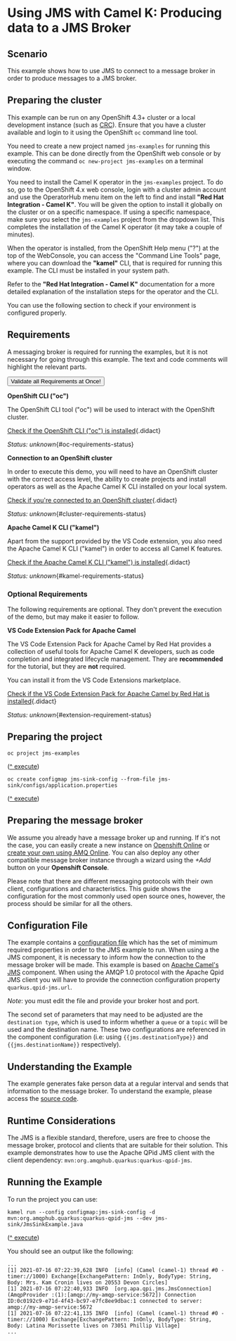 # Using JMS with Camel K: Producing data to a JMS Broker



## Scenario

This example shows how to use JMS to connect to a message broker in order to produce messages to a JMS broker.

## Preparing the cluster

This example can be run on any OpenShift 4.3+ cluster or a local development instance (such as [CRC](https://github.com/code-ready/crc)). Ensure that you have a cluster available and login to it using the OpenShift `oc` command line tool.

You need to create a new project named `jms-examples` for running this example. This can be done directly from the OpenShift web console or by executing the command `oc new-project jms-examples` on a terminal window.

You need to install the Camel K operator in the `jms-examples` project. To do so, go to the OpenShift 4.x web console, login with a cluster admin account and use the OperatorHub menu item on the left to find and install **"Red Hat Integration - Camel K"**. You will be given the option to install it globally on the cluster or on a specific namespace.
If using a specific namespace, make sure you select the `jms-examples` project from the dropdown list.
This completes the installation of the Camel K operator (it may take a couple of minutes).

When the operator is installed, from the OpenShift Help menu ("?") at the top of the WebConsole, you can access the "Command Line Tools" page, where you can download the **"kamel"** CLI, that is required for running this example. The CLI must be installed in your system path.

Refer to the **"Red Hat Integration - Camel K"** documentation for a more detailed explanation of the installation steps for the operator and the CLI.

You can use the following section to check if your environment is configured properly.


## Requirements


A messaging broker is required for running the examples, but it is not necessary for going through this example. The text and code comments will highlight the relevant parts.

<a href='didact://?commandId=vscode.didact.validateAllRequirements' title='Validate all requirements!'><button>Validate all Requirements at Once!</button></a>

**OpenShift CLI ("oc")**

The OpenShift CLI tool ("oc") will be used to interact with the OpenShift cluster.

[Check if the OpenShift CLI ("oc") is installed](didact://?commandId=vscode.didact.cliCommandSuccessful&text=oc-requirements-status$$oc%20help&completion=Checked%20oc%20tool%20availability "Tests to see if `oc help` returns a 0 return code"){.didact}

*Status: unknown*{#oc-requirements-status}

**Connection to an OpenShift cluster**

In order to execute this demo, you will need to have an OpenShift cluster with the correct access level, the ability to create projects and install operators as well as the Apache Camel K CLI installed on your local system.

[Check if you're connected to an OpenShift cluster](didact://?commandId=vscode.didact.requirementCheck&text=cluster-requirements-status$$oc%20get%20project$$NAME&completion=OpenShift%20is%20connected. "Tests to see if `oc get project` returns a result"){.didact}

*Status: unknown*{#cluster-requirements-status}

**Apache Camel K CLI ("kamel")**

Apart from the support provided by the VS Code extension, you also need the Apache Camel K CLI ("kamel") in order to access all Camel K features.

[Check if the Apache Camel K CLI ("kamel") is installed](didact://?commandId=vscode.didact.requirementCheck&text=kamel-requirements-status$$kamel%20version$$Camel%20K%20Client&completion=Apache%20Camel%20K%20CLI%20is%20available%20on%20this%20system. "Tests to see if `kamel version` returns a result"){.didact}

*Status: unknown*{#kamel-requirements-status}

### Optional Requirements

The following requirements are optional. They don't prevent the execution of the demo, but may make it easier to follow.

**VS Code Extension Pack for Apache Camel**

The VS Code Extension Pack for Apache Camel by Red Hat provides a collection of useful tools for Apache Camel K developers, such as code completion and integrated lifecycle management. They are **recommended** for the tutorial, but they are **not** required.

You can install it from the VS Code Extensions marketplace.

[Check if the VS Code Extension Pack for Apache Camel by Red Hat is installed](didact://?commandId=vscode.didact.extensionRequirementCheck&text=extension-requirement-status$$redhat.apache-camel-extension-pack&completion=Camel%20extension%20pack%20is%20available%20on%20this%20system. "Checks the VS Code workspace to make sure the extension pack is installed"){.didact}

*Status: unknown*{#extension-requirement-status}

## Preparing the project

```
oc project jms-examples
```

([^ execute](didact://?commandId=vscode.didact.sendNamedTerminalAString&text=newTerminal$$oc%20project%20jms-examples))


```
oc create configmap jms-sink-config --from-file jms-sink/configs/application.properties
```

([^ execute](didact://?commandId=vscode.didact.sendNamedTerminalAString&text=newTerminal$$oc%20create%20configmap%20jms-sink-config%20--from-file%20jms-sink/configs/application.properties))


## Preparing the message broker

We assume you already have a message broker up and running. If it's not the case, you can easily create a new instance on [Openshift Online](https://www.openshift.com/products/online/) or [create your own using AMQ Online](https://access.redhat.com/documentation/en-us/red_hat_amq/2021.q1/html/installing_and_managing_amq_online_on_openshift/index). You can also deploy any other compatible message broker instance through a wizard using the _+Add_ button on your **Openshift Console**.

Please note that there are different messaging protocols with their own client, configurations and characteristics. This guide shows the configuration for the most commonly used open source ones, however, the process should be similar for all the others.

## Configuration File

The example contains a [configuration file](configs/application.properties) which has the set of mimimum required properties in order to the JMS example to run. When using a the JMS component, it is necessary to inform how the connection to the message broker will be made. This example is based on [Apache Camel's JMS](https://camel.apache.org/components/latest/jms-component.html) component. When using the AMQP 1.0 protocol with the Apache Qpid JMS client you will have to provide the connection configuration property `quarkus.qpid-jms.url`.

*Note*: you must edit the file and provide your broker host and port.

The second set of parameters that may need to be adjusted are the `destination type`, which is used to inform whether a `queue` or a `topic` will be used and the destination name. These two configurations are referenced in the component configuration (i.e: using `{{jms.destinationType}}` and `{{jms.destinationName}}` respectively).

## Understanding the Example

The example generates fake person data at a regular interval and sends that information to the message broker. To understand the example, please access the [source code](JmsSinkExample.java).

## Runtime Considerations

The JMS is a flexible standard, therefore, users are free to choose the message broker, protocol and clients that are suitable for their solution. This example demonstrates how to use the Apache QPid JMS client with the client dependency: `mvn:org.amqphub.quarkus:quarkus-qpid-jms`.

## Running the Example

To run the project you can use:

```
kamel run --config configmap:jms-sink-config -d mvn:org.amqphub.quarkus:quarkus-qpid-jms --dev jms-sink/JmsSinkExample.java
```

([^ execute](didact://?commandId=vscode.didact.sendNamedTerminalAString&text=newTerminal$$kamel%20run%20--config%20configmap:jms-sink-config%20-d%20mvn:org.amqphub.quarkus:quarkus-qpid-jms%20--dev%20jms-sink/JmsSinkExample.java))


You should see an output like the following:

```
...
[1] 2021-07-16 07:22:39,628 INFO  [info] (Camel (camel-1) thread #0 - timer://1000) Exchange[ExchangePattern: InOnly, BodyType: String, Body: Mrs. Kam Cronin lives on 20553 Devon Circles]
[1] 2021-07-16 07:22:40,933 INFO  [org.apa.qpi.jms.JmsConnection] (AmqpProvider :(1):[amqp://my-amqp-service:5672]) Connection ID:0c0192c9-e71d-4f43-bc97-e7fc8ee9dbac:1 connected to server: amqp://my-amqp-service:5672
[1] 2021-07-16 07:22:41,135 INFO  [info] (Camel (camel-1) thread #0 - timer://1000) Exchange[ExchangePattern: InOnly, BodyType: String, Body: Latina Morissette lives on 73051 Phillip Village]
...
```